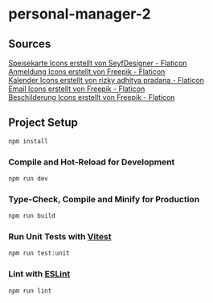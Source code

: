 # personal-manager-2

## Sources
<a href="https://www.flaticon.com/de/kostenlose-icons/speisekarte" title="speisekarte Icons">Speisekarte Icons erstellt von SeyfDesigner - Flaticon</a> <br>
<a href="https://www.flaticon.com/de/kostenlose-icons/anmeldung" title="anmeldung Icons">Anmeldung Icons erstellt von Freepik - Flaticon</a> <br>
<a href="https://www.flaticon.com/de/kostenlose-icons/kalender" title="kalender Icons">Kalender Icons erstellt von rizky adhitya pradana - Flaticon</a> <br>
<a href="https://www.flaticon.com/de/kostenlose-icons/email" title="email Icons">Email Icons erstellt von Freepik - Flaticon</a> <br>
<a href="https://www.flaticon.com/de/kostenlose-icons/beschilderung" title="beschilderung Icons">Beschilderung Icons erstellt von Freepik - Flaticon</a>
## Project Setup

```sh
npm install
```

### Compile and Hot-Reload for Development

```sh
npm run dev
```

### Type-Check, Compile and Minify for Production

```sh
npm run build
```

### Run Unit Tests with [Vitest](https://vitest.dev/)

```sh
npm run test:unit
```

### Lint with [ESLint](https://eslint.org/)

```sh
npm run lint
```
